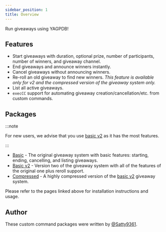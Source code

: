 ```yaml
---
sidebar_position: 1
title: Overview
---
```


Run giveaways using YAGPDB!

## Features

- Start giveaways with duration, optional prize, number of participants, number of winners, and giveaway channel.
- End giveaways and announce winners instantly.
- Cancel giveaways without announcing winners.
- Re-roll an old giveaway to find new winners. _This feature is available only for v2 and the compressed version of the giveaway system only._
- List all active giveaways.
- `execCC` support for automating giveaway creation/cancellation/etc. from custom commands.

## Packages

:::note

For new users, we advise that you use [basic v2](basic-v2/overview) as it has the most features.

:::

- [Basic](basic/overview) - The original giveaway system with basic features: starting, ending, cancelling, and listing giveaways.
- [Basic v2](basic-v2/overview) - Version two of the giveaway system with all of the features of the original one plus reroll support.
- [Compressed](compressed/overview) - A highly compressed version of the [basic v2](basic-v2/overview) giveaway system.

Please refer to the pages linked above for installation instructions and usage.

## Author

These custom command packages were written by [@Satty9361](https://github.com/Satty9361).
